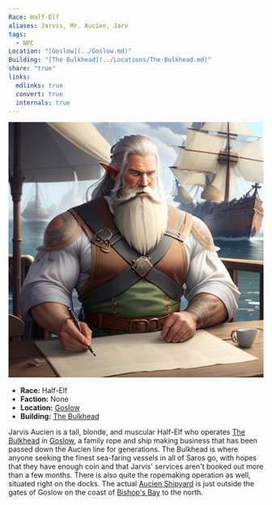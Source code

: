 ```yaml
---
Race: Half-Elf
aliases: Jarvis, Mr. Aucien, Jarv
tags:
  - NPC
Location: "[Goslow](../Goslow.md)"
Building: "[The Bulkhead](../Locations/The-Bulkhead.md)"
share: "true"
links:
  mdlinks: true
  convert: true
  internals: true
---
```




<div class="infobox">
    <img src="/_assets/Jarvis_Pic.png" alt="Jarvis Aucien">
    <ul>
        <li><strong>Race:</strong> Half-Elf</li>
        <li><strong>Faction:</strong> None</li>
        <li><strong>Location:</strong> <a href="[Goslow](../Goslow.md)">Goslow</a></li>
        <li><strong>Building:</strong> <a href="/Saros-Wiki/Locations-&-NPCs/Cities-&-Towns/Goslow/The-Bulkhead/">The Bulkhead</a></li>
    </ul>
</div>



Jarvis Aucien is a tall, blonde, and muscular Half-Elf who operates [The Bulkhead](../Locations/The-Bulkhead.md) in [Goslow](../Goslow.md), a family rope and ship making business that has been passed down the Aucien line for generations. The Bulkhead is where anyone seeking the finest sea-faring vessels in all of Saros go, with hopes that they have enough coin and that Jarvis' services aren't booked out more than a few months. There is also quite the ropemaking operation as well, situated right on the docks. The actual [Aucien Shipyard](../Locations/Aucien-Shipyard.md) is just outside the gates of Goslow on the coast of [Bishop's Bay](../../../Landmarks/Waters/Bishop's-Bay.md) to the north.

